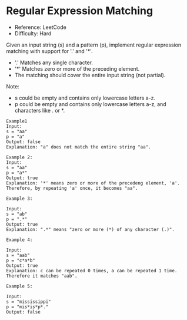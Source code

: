 # Regular Expression Matching

* Reference: LeetCode
* Difficulty: Hard

Given an input string (s) and a pattern (p), implement regular expression matching with support for '.' and '\*'.

* '.' Matches any single character.
* '\*' Matches zero or more of the preceding element.
* The matching should cover the entire input string (not partial).

Note:

* s could be empty and contains only lowercase letters a-z.
* p could be empty and contains only lowercase letters a-z, and characters like . or \*.


```
Example1
Input:
s = "aa"
p = "a"
Output: false
Explanation: "a" does not match the entire string "aa".
```
```
Example 2:
Input:
s = "aa"
p = "a*"
Output: true
Explanation: '*' means zero or more of the precedeng element, 'a'. Therefore, by repeating 'a' once, it becomes "aa".
```
```
Example 3:

Input:
s = "ab"
p = ".*"
Output: true
Explanation: ".*" means "zero or more (*) of any character (.)".
```
```
Example 4:

Input:
s = "aab"
p = "c*a*b"
Output: true
Explanation: c can be repeated 0 times, a can be repeated 1 time. Therefore it matches "aab".
```
```
Example 5:

Input:
s = "mississippi"
p = "mis*is*p*."
Output: false
```

